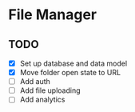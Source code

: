 # File Manager

## TODO

- [x] Set up database and data model
- [x] Move folder open state to URL
- [ ] Add auth
- [ ] Add file uploading
- [ ] Add analytics
